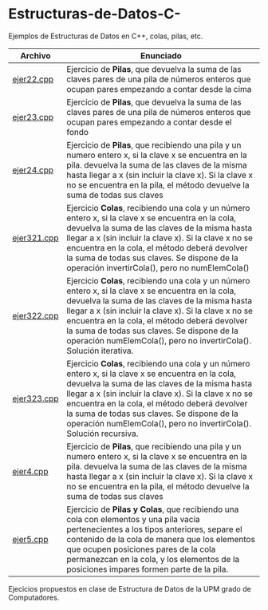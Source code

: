 # Estructuras-de-Datos-C-
Ejemplos de Estructuras de Datos en C++, colas, pilas, etc.

| Archivo | Enunciado |
| --------- | --------- |
| [ejer22.cpp](ejer22.cpp) | Ejercicio de **Pilas**, que devuelva la suma de las claves pares de una pila de números enteros que ocupan pares empezando a contar desde la cima |
| [ejer23.cpp](ejer23.cpp) | Ejercicio de **Pilas**, que devuelva la suma de las claves pares de una pila de números enteros que ocupan pares empezando a contar desde el fondo |
| [ejer24.cpp](ejer24.cpp) | Ejercicio de **Pilas**, que recibiendo una pila y un numero entero x, si la clave x se encuentra en la pila. devuelva la suma de las claves de la misma hasta llegar a x (sin incluir la clave x). Si la clave x no se encuentra en la pila, el método devuelve la suma de todas sus claves |
| [ejer321.cpp](ejer321.cpp) | Ejercicio **Colas**, recibiendo una cola y un número entero x, si la clave x se encuentra en la cola, devuelva la suma de las claves de la misma hasta llegar a x (sin incluir la clave x). Si la  clave x no se encuentra en la cola, el método deberá devolver la suma de todas sus claves. Se dispone de la operación invertirCola(), pero no numElemCola() |
| [ejer322.cpp](ejer322.cpp) | Ejercicio **Colas**, recibiendo una cola y un número entero x, si la clave x se encuentra en la cola, devuelva la suma de las claves de la misma hasta llegar a x (sin incluir la clave x). Si la  clave x no se encuentra en la cola, el método deberá devolver la suma de todas sus claves. Se dispone de la operación numElemCola(), pero no invertirCola(). Solución iterativa. |
| [ejer323.cpp](ejer323.cpp) | Ejercicio **Colas**, recibiendo una cola y un número entero x, si la clave x se encuentra en la cola, devuelva la suma de las claves de la misma hasta llegar a x (sin incluir la clave x). Si la  clave x no se encuentra en la cola, el método deberá devolver la suma de todas sus claves. Se dispone de la operación numElemCola(), pero no invertirCola(). Solución recursiva. |
| [ejer4.cpp](ejer4.cpp) | Ejercicio de **Pilas**, que recibiendo una pila y un numero entero x, si la clave x se encuentra en la pila. devuelva la suma de las claves de la misma hasta llegar a x (sin incluir la clave x). Si la clave x no se encuentra en la pila, el método devuelve la suma de todas sus claves |
| [ejer5.cpp](ejer5.cpp) | Ejercicio de **Pilas y Colas**, que recibiendo una cola con elementos y una pila vacía pertenecientes a los tipos anteriores, separe el contenido de la cola de manera que los elementos que ocupen posiciones pares de la cola permanezcan en la cola, y los elementos de la posiciones impares formen parte de la pila. |

Ejecicios propuestos en clase de Estructura de Datos de la UPM grado de Computadores.
